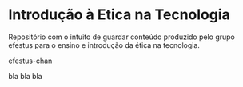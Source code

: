 # Introdução à Etica na Tecnologia

Repositório com o intuito de guardar conteúdo produzido pelo grupo efestus para o ensino e introdução da ética na tecnologia.

efestus-chan

bla bla bla

